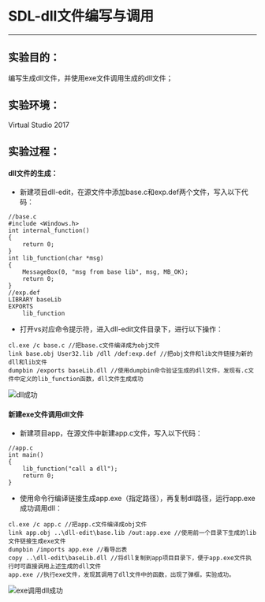 ﻿# SDL-dll文件编写与调用


---

## 实验目的：
编写生成dll文件，并使用exe文件调用生成的dll文件；
## 实验环境：
Virtual Studio 2017
## 实验过程：
#### dll文件的生成：
- 新建项目dll-edit，在源文件中添加base.c和exp.def两个文件，写入以下代码：
```
//base.c
#include <Windows.h>
int internal_function()
{
	return 0;
}
int lib_function(char *msg)
{
	MessageBox(0, "msg from base lib", msg, MB_OK);
	return 0;
}
//exp.def
LIBRARY baseLib
EXPORTS
    lib_function
```
- 打开vs对应命令提示符，进入dll-edit文件目录下，进行以下操作：
```
cl.exe /c base.c //把base.c文件编译成为obj文件
link base.obj User32.lib /dll /def:exp.def //把obj文件和lib文件链接为新的dll和lib文件
dumpbin /exports baseLib.dll //使用dumpbin命令验证生成的dll文件，发现有.c文件中定义的lib_function函数，dll文件生成成功
```
![dll成功][1]
#### 新建exe文件调用dll文件
- 新建项目app，在源文件中新建app.c文件，写入以下代码：
```
//app.c
int main()
{
	lib_function("call a dll");
	return 0;
}
```
- 使用命令行编译链接生成app.exe（指定路径），再复制dll路径，运行app.exe成功调用dll：
```
cl.exe /c app.c //把app.c文件编译成obj文件
link app.obj ..\dll-edit\base.lib /out:app.exe //使用前一个目录下生成的lib文件链接生成exe文件
dumpbin /imports app.exe //看导出表
copy ..\dll-edit\baseLib.dll //将dll复制到app项目目录下，便于app.exe文件执行时可直接调用上述生成的dll文件
app.exe //执行exe文件，发现其调用了dll文件中的函数，出现了弹框，实验成功。
```
![exe调用dll成功][2]


  [1]: https://s2.ax1x.com/2019/12/18/Q71sun.jpg
  [2]: https://s2.ax1x.com/2019/12/18/Q71Bcj.jpg